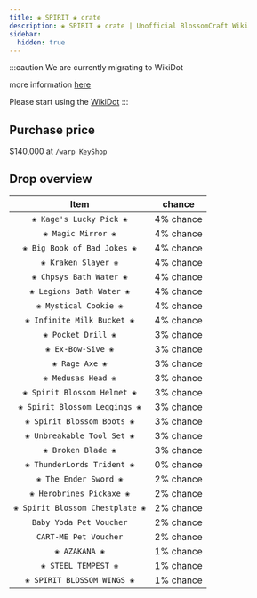 ```yaml
---
title: ❀ SPIRIT ❀ crate
description: ❀ SPIRIT ❀ crate | Unofficial BlossomCraft Wiki
sidebar:
  hidden: true
---
```

:::caution
We are currently migrating to WikiDot

more information [here](/starter/home/)

Please start using the [WikiDot](https://unofficialblossomcraftwiki.wikidot.com/)
:::


## Purchase price
$140,000 at `/warp KeyShop`

## Drop overview

|          Item          |   chance  |
|:----------------------:|:---------:|
|   `❀ Kage's Lucky Pick ❀`   | 4% chance |
|  `❀ Magic Mirror ❀`  | 4% chance |
|    `❀ Big Book of Bad Jokes ❀`   | 4% chance |
|    `❀ Kraken Slayer ❀`   | 4% chance |
| `❀ Chpsys Bath Water ❀` | 4% chance |
|   `❀ Legions Bath Water ❀`  | 4% chance |
|     `❀ Mystical Cookie ❀`     | 4% chance |
|   `❀ Infinite Milk Bucket ❀`   | 4% chance |
|    `❀ Pocket Drill ❀`    | 3% chance |
|    `❀ Ex-Bow-Sive ❀`    | 3% chance |
|     `❀ Rage Axe ❀`     | 3% chance |
| `❀ Medusas Head ❀` | 3% chance |
|   `❀ Spirit Blossom Helmet ❀`   | 3% chance |
|    `❀ Spirit Blossom Leggings ❀`   | 3% chance |
|     `❀ Spirit Blossom Boots ❀`   | 3% chance |
| `❀ Unbreakable Tool Set ❀` | 3% chance |
|       `❀ Broken Blade ❀`      | 3% chance |
|    `❀ ThunderLords Trident ❀`   | 0% chance |
| `❀ The Ender Sword ❀` | 2% chance |
|  `❀ Herobrines Pickaxe ❀`  | 2% chance |
|      `❀ Spirit Blossom Chestplate ❀`   | 2% chance |
|   `Baby Yoda Pet Voucher`   | 2% chance |
|  `CART-ME Pet Voucher`  | 2% chance |
|    `❀ AZAKANA ❀`   | 1% chance |
|  `❀ STEEL TEMPEST ❀`  | 1% chance |
|    `❀ SPIRIT BLOSSOM WINGS ❀`   | 1% chance |